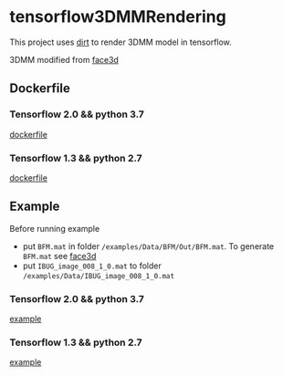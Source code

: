 # tensorflow3DMMRendering

This project uses [dirt](https://github.com/pmh47/dirt) to render 3DMM model in tensorflow.

3DMM modified from [face3d](https://github.com/YadiraF/face3d)

## Dockerfile
 
### Tensorflow 2.0 && python 3.7

[dockerfile](dockerfiles/tf2_0_py3/Dockerfile)

### Tensorflow 1.3 && python 2.7

[dockerfile](dockerfiles/tf1_13_py2/Dockerfile)

## Example

Before running example

* put `BFM.mat` in folder `/examples/Data/BFM/Out/BFM.mat`. To generate `BFM.mat` see [face3d](https://github.com/YadiraF/face3d)
* put `IBUG_image_008_1_0.mat` to folder `/examples/Data/IBUG_image_008_1_0.mat`

### Tensorflow 2.0 && python 3.7

[example](sample/tensorflow_2_0_py3/texture_3dmm.py)

### Tensorflow 1.3 && python 2.7

[example](sample/tensorflow_1_13_py2/texture_3dmm.py)

